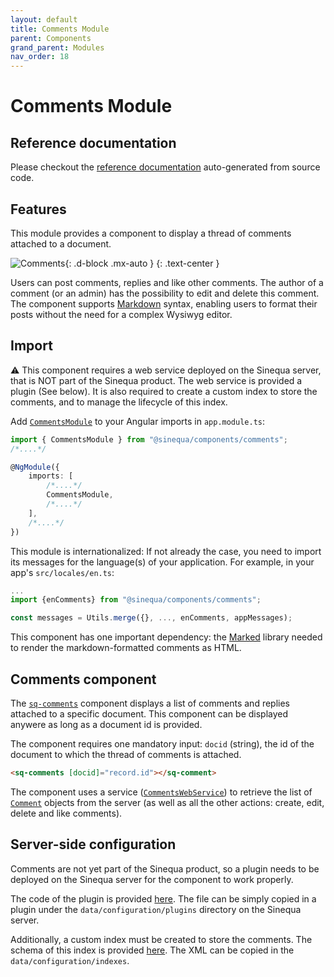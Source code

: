 ```yaml
---
layout: default
title: Comments Module
parent: Components
grand_parent: Modules
nav_order: 18
---
```


# Comments Module

## Reference documentation

Please checkout the [reference documentation]({{site.baseurl}}components/modules/CommentsModule.html) auto-generated from source code.

## Features

This module provides a component to display a thread of comments attached to a document.

![Comments]({{site.baseurl}}assets/modules/comments/comments.png){: .d-block .mx-auto }
{: .text-center }

Users can post comments, replies and like other comments. The author of a comment (or an admin) has the possibility to edit and delete this comment. The component supports [Markdown](https://en.wikipedia.org/wiki/Markdown) syntax, enabling users to format their posts without the need for a complex Wysiwyg editor.

## Import

⚠️ This component requires a web service deployed on the Sinequa server, that is NOT part of the Sinequa product. The web service is provided a plugin (See below). It is also required to create a custom index to store the comments, and to manage the lifecycle of this index.

Add [`CommentsModule`]({{site.baseurl}}components/modules/CommentsModule.html) to your Angular imports in `app.module.ts`:

```ts
import { CommentsModule } from "@sinequa/components/comments";
/*....*/

@NgModule({
    imports: [
        /*....*/
        CommentsModule,
        /*....*/
    ],
    /*....*/
})
```

This module is internationalized: If not already the case, you need to import its messages for the language(s) of your application. For example, in your app's `src/locales/en.ts`:

```ts
...
import {enComments} from "@sinequa/components/comments";

const messages = Utils.merge({}, ..., enComments, appMessages);
```

This component has one important dependency: the [Marked](https://marked.js.org/) library needed to render the markdown-formatted comments as HTML.

## Comments component

The [`sq-comments`]({{site.baseurl}}components/components/CommentsComponents.html) component displays a list of comments and replies attached to a specific document. This component can be displayed anywere as long as a document id is provided.

The component requires one mandatory input: `docid` (string), the id of the document to which the thread of comments is attached.

```html
<sq-comments [docid]="record.id"></sq-comment>
```

The component uses a service ([`CommentsWebService`]({{site.baseurl}}components/injectables/CommentsService.html)) to retrieve the list of [`Comment`]({{site.baseurl}}components/interfaces/Comment.html) objects from the server (as well as all the other actions: create, edit, delete and like comments).

## Server-side configuration

Comments are not yet part of the Sinequa product, so a plugin needs to be deployed on the Sinequa server for the component to work properly.

The code of the plugin is provided [here](https://github.com/sinequa/sba-angular/blob/master/projects/components/comments/sample-conf/CommentsWebService.cs). The file can be simply copied in a plugin under the `data/configuration/plugins` directory on the Sinequa server.

Additionally, a custom index must be created to store the comments. The schema of this index is provided [here](https://github.com/sinequa/sba-angular/blob/master/projects/components/comments/sample-conf/comments.xml). The XML can be copied in the `data/configuration/indexes`.
